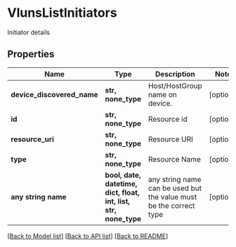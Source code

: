 # VlunsListInitiators

Initiator details

## Properties
Name | Type | Description | Notes
------------ | ------------- | ------------- | -------------
**device_discovered_name** | **str, none_type** | Host/HostGroup name on device. | [optional] 
**id** | **str, none_type** | Resource id | [optional] 
**resource_uri** | **str, none_type** | Resource URI | [optional] 
**type** | **str, none_type** | Resource Name | [optional] 
**any string name** | **bool, date, datetime, dict, float, int, list, str, none_type** | any string name can be used but the value must be the correct type | [optional]

[[Back to Model list]](../README.md#documentation-for-models) [[Back to API list]](../README.md#documentation-for-api-endpoints) [[Back to README]](../README.md)


